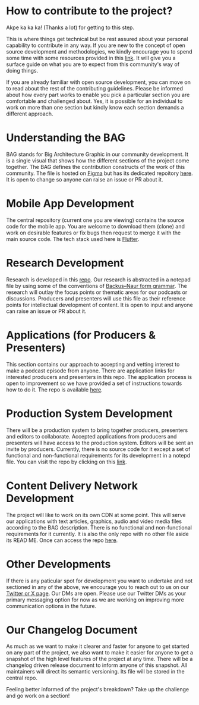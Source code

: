 
# How to contribute to the project?

Akpe ka ka ka! (Thanks a lot) for getting to this step.

This is where things get technical but be rest assured about your personal capability to contribute in any way. If you are new to the concept of open source development and methodologies, we kindly encourage you to spend some time with some resources provided in this [link](https://intelligent-olive-8dc.notion.site/Open-Source-Introduction-4460855a4bc14383ba0a1b990746335d?pvs=4). It will give you a surface guide on what you are to expect from this community's way of doing things.

If you are already familiar with open source development, you can move on to read about the rest of the contributing guidelines. Please be informed about how every part works to enable you pick a particular section you are comfortable and challenged about. Yes, it is possible for an individual to work on more than one section but kindly know each section demands a different approach. 

# Understanding the BAG

BAG stands for Big Architecture Graphic in our community development. It is a single visual that shows how the different sections of the project come together. The BAG defines the contribution constructs of the work of this community. The file is hosted on [Figma]() but has its dedicated repoitory [here](). It is open to change so anyone can raise an issue or PR about it. 

# Mobile App Development

The central repository (current one you are viewing) contains the source code for the mobile app. You are welcome to download them (clone) and work on desirable features or fix bugs then request to merge it with the main source code. The tech stack used here is [Flutter](https://flutter.dev/).

# Research Development

Research is developed in this [repo](https://github.com/eweviwo/research). Our research is abstracted in a notepad file by using some of the conventions of [Backus–Naur form grammar](). The research will outlay the focus points or thematic areas for our podcasts or discussions. Producers and presenters will use this file as their reference points for intellectual development of content. It is open to input and anyone can raise an issue or PR about it.

# Applications (for Producers & Presenters)

This section contains our approach to accepting and vetting interest to make a podcast episode from anyone. There are application links for interested producers and presenters in this repo. The application process is open to improvement so we have provided a set of instructions towards how to do it. The repo is available [here](https://github.com/eweviwo/applications).

# Production System Development 

There will be a production system to bring together producers, presenters and editors to collaborate. Accepted applications from producers and presenters will have access to the production system. Editors will be sent an invite by producers. Currently, there is no source code for it except a set of functional and non-functional requirements for its development in a notepd file. You can visit the repo by clicking on this [link](https://github.com/eweviwo/system).

# Content Delivery Network Development

The project will like to work on its own CDN at some point. This will serve our applications with text articles, graphics, audio and video media files according to the BAG description. There is no functional and non-functional requirements for it currently. It is also the only repo with no other file aside its READ ME. Once can access the repo [here](https://github.com/eweviwo/cdn). 

# Other Developments

If there is any paticular spot for development you want to undertake and not sectioned in any of the above, we encourage you to reach out to us on our [Twitter or X page](https://twitter.com/eweviwo). Our DMs are open. Please use our Twitter DMs as your primary messaging option for now as we are working on improving more communication options in the future.

# Our Changelog Document

As much as we want to make it clearer and faster for anyone to get started on any part of the project, we also want to make it easier for anyone to get a snapshot of the high level features of the project at any time. There will be a changelog driven release document to inform anyone of this snapshot. All maintainers will direct its semantic versioning. Its file will be stored in the central repo.

Feeling better informed of the project's breakdown? Take up the challenge and go work on a section!
